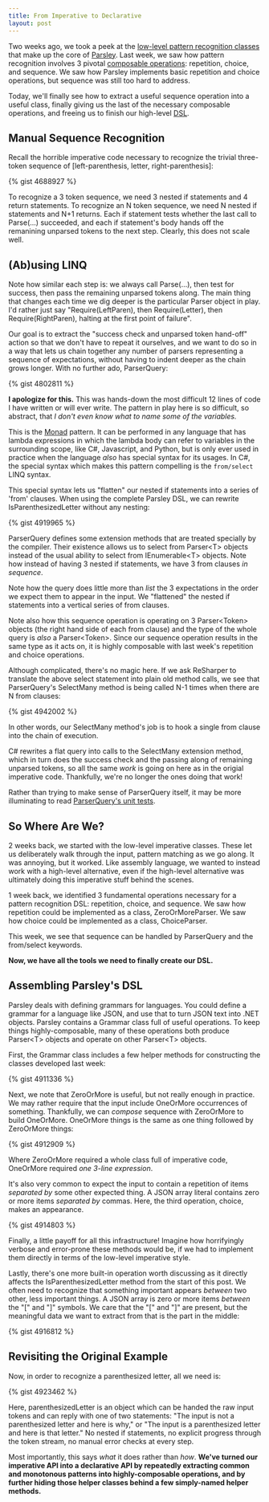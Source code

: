 ```yaml
---
title: From Imperative to Declarative
layout: post
---
```


Two weeks ago, we took a peek at the [low-level pattern recognition classes](http://www.headspring.com/patrick/whittling-parsley/) that make up the core of [Parsley](https://github.com/plioi/parsley).  Last week, we saw how pattern recognition involves 3 pivotal [composable operations](http://www.headspring.com/patrick/composable-operations/): repetition, choice, and sequence.  We saw how Parsley implements basic repetition and choice operations, but sequence was still too hard to address.

Today, we'll finally see how to extract a useful sequence operation into a useful class, finally giving us the last of the necessary composable operations, and freeing us to finish our high-level [DSL](http://martinfowler.com/bliki/DomainSpecificLanguage.html).

## Manual Sequence Recognition

Recall the horrible imperative code necessary to recognize the trivial three-token sequence of \[left-parenthesis, letter, right-parenthesis\]:

{% gist 4688927 %}

To recognize a 3 token sequence, we need 3 nested if statements and 4 return statements.  To recognize an N token sequence, we need N nested if statements and N+1 returns.  Each if statement tests whether the last call to Parse(...) succeeded, and each if statement's body hands off the remanining unparsed tokens to the next step.  Clearly, this does not scale well.

## (Ab)using LINQ

Note how similar each step is: we always call Parse(...), then test for success, then pass the remaining unparsed tokens along.  The main thing that changes each time we dig deeper is the particular Parser object in play.  I'd rather just say "Require(LeftParen), then Require(Letter), then Require(RightParen), halting at the first point of failure".

Our goal is to extract the "success check and unparsed token hand-off" action so that we don't have to repeat it ourselves, and we want to do so in a way that lets us chain together any number of parsers representing a sequence of expectations, without having to indent deeper as the chain grows longer.  With no further ado, ParserQuery:

{% gist 4802811 %}

**I apologize for this.**  This was hands-down the most difficult 12 lines of code I have written or will ever write.  The pattern in play here is so difficult, so abstract, that *I don't even know what to name some of the variables.*

This is the [Monad](http://blogs.msdn.com/b/wesdyer/archive/2008/01/11/the-marvels-of-monads.aspx) pattern.  It can be performed in any language that has lambda expressions in which the lambda body can refer to variables in the surrounding scope, like C\#, Javascript, and Python, but is only ever used in practice when the language *also* has special syntax for its usages.  In C\#, the special syntax which makes this pattern compelling is the <code>from/select</code> LINQ syntax.

This special syntax lets us "flatten" our nested if statements into a series of 'from' clauses.  When using the complete Parsley DSL, we can rewrite IsParenthesizedLetter without any nesting:

{% gist 4919965 %}

ParserQuery defines some extension methods that are treated specially by the compiler.  Their existence allows us to select from Parser&lt;T&gt; objects instead of the usual ability to select from IEnumerable&lt;T&gt; objects.  Note how instead of having 3 nested if statements, we have 3 from clauses *in sequence*.

Note how the query does little more than *list* the 3 expectations in the order we expect them to appear in the input.  We "flattened" the nested if statements into a vertical series of from clauses.

Note also how this sequence operation is operating on 3 Parser&lt;Token&gt; objects (the right hand side of each from clause) and the type of the whole query is *also* a Parser&lt;Token&gt;.  Since our sequence operation results in the same type as it acts on, it is highly composable with last week's repetition and choice operations.

Although complicated, there's no magic here.  If we ask ReSharper to translate the above select statement into plain old method calls, we see that ParserQuery's SelectMany method is being called N-1 times when there are N from clauses:

{% gist 4942002 %}

In other words, our SelectMany method's job is to hook a single from clause into the chain of execution.

C\# rewrites a flat query into calls to the SelectMany extension method, which in turn does the success check and the passing along of remaining unparsed tokens, so all the same *work* is going on here as in the origial imperative code.  Thankfully, we're no longer the ones doing that work!

Rather than trying to make sense of ParserQuery itself, it may be more illuminating to read [ParserQuery's unit tests](https://github.com/plioi/parsley/blob/cb69098da8135f7ac5fb1b0f84071e0e8b94b8a0/src/Parsley.Test/ParserQueryTests.cs).

## So Where Are We?

2 weeks back, we started with the low-level imperative classes.  These let us deliberately walk through the input, pattern matching as we go along.  It was annoying, but it worked.  Like assembly language, we wanted to instead work with a high-level alternative, even if the high-level alternative was ultimately doing this imperative stuff behind the scenes.

1 week back, we identified 3 fundamental operations necessary for a pattern recognition DSL: repetition, choice, and sequence.  We saw how repetition could be implemented as a class, ZeroOrMoreParser.  We saw how choice could be implemented as a class, ChoiceParser.

This week, we see that sequence can be handled by ParserQuery and the from/select keywords.

**Now, we have all the tools we need to finally create our DSL.**

## Assembling Parsley's DSL

Parsley deals with defining grammars for languages.  You could define a grammar for a language like JSON, and use that to turn JSON text into .NET objects.  Parsley contains a Grammar class full of useful operations.  To keep things highly-composable, many of these operations both produce Parser&lt;T&gt; objects and operate on other Parser&lt;T&gt; objects.

First, the Grammar class includes a few helper methods for constructing the classes developed last week:

{% gist 4911336 %}

Next, we note that ZeroOrMore is useful, but not really enough in practice.  We may rather require that the input include OneOrMore occurrences of something.  Thankfully, we can *compose* sequence with ZeroOrMore to build OneOrMore.  OneOrMore things is the same as one thing followed by ZeroOrMore things:

{% gist 4912909 %}

Where ZeroOrMore required a whole class full of imperative code, OneOrMore required *one 3-line expression*.

It's also very common to expect the input to contain a repetition of items *separated by* some other expected thing.  A JSON array literal contains zero or more items *separated by* commas.  Here, the third operation, choice, makes an appearance.

{% gist 4914803 %}

Finally, a little payoff for all this infrastructure!  Imagine how horrifyingly verbose and error-prone these methods would be, if we had to implement them directly in terms of the low-level imperative style.

Lastly, there's one more built-in operation worth discussing as it directly affects the IsParenthesizedLetter method from the start of this post.  We often need to recognize that something important appears *between* two other, less important things.  A JSON array is zero or more items *between* the "\[" and "\]" symbols.  We care that the "\[" and "\]" are present, but the meaningful data we want to extract from that is the part in the middle:

{% gist 4916812 %}

## Revisiting the Original Example

Now, in order to recognize a parenthesized letter, all we need is:

{% gist 4923462 %}

Here, parenthesizedLetter is an object which can be handed the raw input tokens and can reply with one of two statements: "The input is not a parenthesized letter and here is why," or "The input is a parenthesized letter and here is that letter."  No nested if statements, no explicit progress through the token stream, no manual error checks at every step.

Most importantly, this says *what* it does rather than *how*.  **We've turned our imperative API into a declarative API by repeatedly extracting common and monotonous patterns into highly-composable operations, and by further hiding those helper classes behind a few simply-named helper methods.**